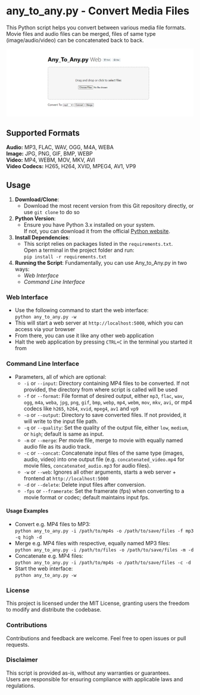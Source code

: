 # any_to_any.py - Convert Media Files

This Python script helps you convert between various media file formats.<br>
Movie files and audio files can be merged, files of same type (image/audio/video) can be concatenated back to back.

![screenshot](./img/Any-to-Any-Web.png)

## Supported Formats
**Audio:** MP3, FLAC, WAV, OGG, M4A, WEBA<br> 
**Image:** JPG, PNG, GIF, BMP, WEBP<br>
**Video:** MP4, WEBM, MOV, MKV, AVI<br>
**Video Codecs:** H265, H264, XVID, MPEG4, AV1, VP9

## Usage
1. **Download/Clone**:
   - Download the most recent version from this Git repository directly, or use `git clone` to do so
2. **Python Version**:
   - Ensure you have Python 3.x installed on your system.<br>If not, you can download it from the official [Python website](https://www.python.org/downloads/).
3. **Install Dependencies**:
   - This script relies on packages listed in the `requirements.txt`.<br>Open a terminal in the project folder and run:<br>`pip install -r requirements.txt`
4. **Running the Script**:
   Fundamentally, you can use Any_to_Any.py in two ways:
   - *Web Interface*
   - *Command Line Interface*

### Web Interface
   - Use the following command to start the web interface:<br>`python any_to_any.py -w`
   - This will start a web server at `http://localhost:5000`, which you can access via your browser
   - From there, you can use it like any other web application
   - Halt the web application by pressing `CTRL+C` in the terminal you started it from

### Command Line Interface
 - Parameters, all of which are optional:
   - `-i` or `--input`: Directory containing MP4 files to be converted. If not provided, the directory from where script is called will be used
   - `-f` or `--format`: File format of desired output, either `mp3`, `flac`, `wav`, `ogg`, `m4a`, `weba`, `jpg`, `png`, `gif`, `bmp`, `webp`, `mp4`, `webm`, `mov`, `mkv`, `avi`, or mp4 codecs like `h265`, `h264`, `xvid`, `mpeg4`, `av1` and `vp9`
   - `-o` or `--output`: Directory to save converted files. If not provided, it will write to the input file path.
   - `-q` or `--quality`: Set the quality of the output file, either `low`, `medium`, or `high`; default is same as input.
   - `-m` or `--merge`: Per movie file, merge to movie with equally named audio file as its audio track.
   - `-c` or `--concat`: Concatenate input files of the same type (images, audio, video) into one output file (e.g. `concatenated_video.mp4` for movie files, `concatenated_audio.mp3` for audio files).
   - `-w` or `--web`: Ignores all other arguments, starts a web server + frontend at `http://localhost:5000`
   - `-d` or `--delete`: Delete input files after conversion.
   - `-fps` or `--framerate`: Set the framerate (fps) when converting to a movie format or codec; default maintains input fps.

#### Usage Examples
- Convert e.g. MP4 files to MP3:<br>`python any_to_any.py -i /path/to/mp4s -o /path/to/save/files -f mp3 -q high -d`
- Merge e.g. MP4 files with respective, equally named MP3 files:<br>`python any_to_any.py -i /path/to/files -o /path/to/save/files -m -d`
- Concatenate e.g. MP4 files:<br>`python any_to_any.py -i /path/to/mp4s -o /path/to/save/files -c -d`
- Start the web interface:<br>`python any_to_any.py -w`

### License
This project is licensed under the MIT License, granting users the freedom to modify and distribute the codebase.

### Contributions
Contributions and feedback are welcome. Feel free to open issues or pull requests.

### Disclaimer
This script is provided as-is, without any warranties or guarantees.<br>
Users are responsible for ensuring compliance with applicable laws and regulations.
